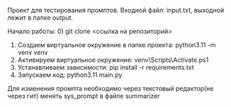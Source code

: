 Проект для тестирования промптов. Входной файл: input.txt, выходной лежит в папке output.

Начало работы:
0) git clone <ссылка на репозиторий>
1) Создаем виртуальное окружение в папке проекта: python3.11 -m venv venv
2) Активируем виртуальное окружение: venv\Scripts\Activate.ps1
3) Устанавливаем зависимости: pip install -r requirements.txt
4) Запускаем код: python3.11 main.py

Для изменения промпта необходимо через текстовый редактор(не через гит) менять sys_prompt в файле summarizer